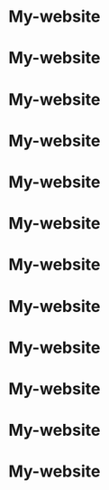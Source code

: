 # My-website
# My-website
# My-website
# My-website
# My-website
# My-website
# My-website
# My-website
# My-website
# My-website
# My-website
# My-website
